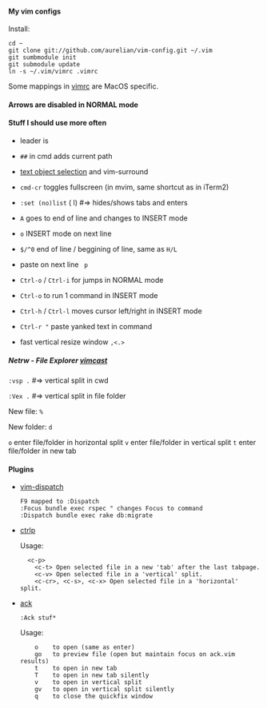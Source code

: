 #### My vim configs

Install:

    cd ~
    git clone git://github.com/aurelian/vim-config.git ~/.vim
    git sumbmodule init
    git submodule update
    ln -s ~/.vim/vimrc .vimrc

Some mappings in [vimrc](https://github.com/aurelian/vim-config/blob/master/vimrc) are MacOS specific.

#### Arrows are disabled in NORMAL mode

#### Stuff I should use more often

* leader is <code> </code>

* <code>##</code> in cmd adds current path

* [text object selection](http://vimdoc.sourceforge.net/htmldoc/motion.html#object-select) and vim-surround

* <code>cmd-cr</code> toggles fullscreen (in mvim, same shortcut as in iTerm2)

* <code>:set (no)list</code> ( l) #=> hides/shows tabs and enters

* <code>A</code> goes to end of line and changes to INSERT mode

* <code>o</code> INSERT mode on next line

* <code>$/^0</code> end of line / beggining of line, same as <code>H/L</code>

* paste on next line <code> p</code>

* <code>Ctrl-o</code> / <code>Ctrl-i</code> for jumps in NORMAL mode

* <code>Ctrl-o</code> to run 1 command in INSERT mode

* <code>Ctrl-h</code> / <code>Ctrl-l</code> moves cursor left/right in INSERT mode

* <code>Ctrl-r "</code> paste yanked text in command

* fast vertical resize window <code>,&lt;</code><code>.&gt;</code>

##### Netrw - File Explorer [vimcast](http://vimcasts.org/e/15)

<code>:vsp .</code> #=> vertical split in cwd

<code>:Vex .</code> #=> vertical split in file folder

New file: <code>%</code>

New folder: <code>d</code>

<code>o</code> enter file/folder in horizontal split
<code>v</code> enter file/folder in vertical split
<code>t</code> enter file/folder in new tab

#### Plugins

* [vim-dispatch]()

  ```
  F9 mapped to :Dispatch
  :Focus bundle exec rspec " changes Focus to command
  :Dispatch bundle exec rake db:migrate
  ```

* [ctrlp](https://github.com/kien/ctrlp.vim)

  Usage:

  ```
    <c-p>
      <c-t> Open selected file in a new 'tab' after the last tabpage.
      <c-v> Open selected file in a 'vertical' split.
      <c-cr>, <c-s>, <c-x> Open selected file in a 'horizontal' split.
  ```

* [ack](https://github.com/mileszs/ack.vim)

  <code>:Ack stuf*</code>

  Usage:

  ```
      o    to open (same as enter)
      go   to preview file (open but maintain focus on ack.vim results)
      t    to open in new tab
      T    to open in new tab silently
      v    to open in vertical split
      gv   to open in vertical split silently
      q    to close the quickfix window
  ```

